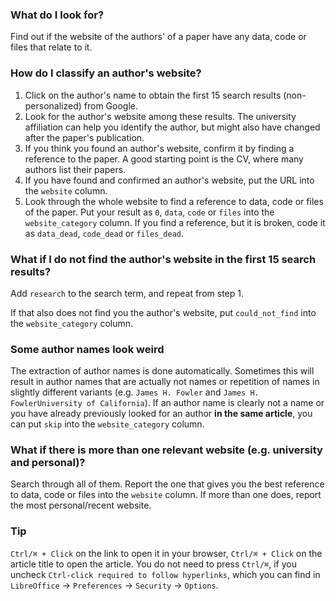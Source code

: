 ### What do I look for?
Find out if the website of the authors' of a paper have any data, code or files that relate to it.

### How do I classify an author's website?
1. Click on the author's name to obtain the first 15 search results (non-personalized) from Google.
2. Look for the author's website among these results. The university affiliation can help you identify the author, but might also have changed after the paper's publication.
3. If you think you found an author's website, confirm it by finding a reference to the paper. A good starting point is the CV, where many authors list their papers.
4. If you have found and confirmed an author's website, put the URL into the `website` column. 
5. Look through the whole website to find a reference to data, code or files of the paper. Put your result as `0`, `data`, `code` or `files` into the `website_category` column. If you find a reference, but it is broken, code it as `data_dead`, `code_dead` or `files_dead`.

### What if I do not find the author's website in the first 15 search results?
Add `research` to the search term, and repeat from step 1.

If that also does not find you the author's website, put `could_not_find` into the `website_category` column. 

### Some author names look weird
The extraction of author names is done automatically. Sometimes this will result in author names that are actually not names or repetition of names in slightly different variants (e.g. `James H. Fowler` and `James H. FowlerUniversity of California`). If an author name is clearly not a name or you have already previously looked for an author **in the same article**, you can put `skip` into the `website_category` column.

### What if there is more than one relevant website (e.g. university and personal)?
Search through all of them. Report the one that gives you the best reference to data, code or files into the `website` column. If more than one does, report the most personal/recent website.

### Tip
`Ctrl/⌘ + Click` on the link to open it in your browser, `Ctrl/⌘ + Click` on the article title to open the article. You do not need to press `Ctrl/⌘`, if you uncheck `Ctrl-click required to follow hyperlinks`, which you can find in `LibreOffice` -> `Preferences` -> `Security` -> `Options`.

